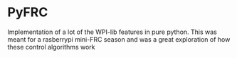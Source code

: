 # PyFRC
Implementation of a lot of the WPI-lib features in pure python. This was meant for a rasberrypi mini-FRC season and was a great exploration of how these control algorithms work
